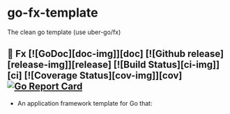 # go-fx-template
The clean go template (use uber-go/fx)

## :unicorn: Fx [![GoDoc][doc-img]][doc] [![Github release][release-img]][release] [![Build Status][ci-img]][ci] [![Coverage Status][cov-img]][cov] [![Go Report Card](https://goreportcard.com/badge/go.uber.org/fx)](https://goreportcard.com/report/go.uber.org/fx)
- An application framework template for Go that:

